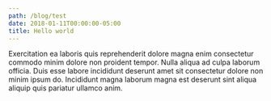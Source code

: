 ```yaml
---
path: /blog/test
date: 2018-01-11T00:00:00-05:00
title: Hello world
---
```

Exercitation ea laboris quis reprehenderit dolore magna enim consectetur commodo minim dolore non proident tempor. Nulla aliqua ad culpa laborum officia. Duis esse labore incididunt deserunt amet sit consectetur dolore non minim ipsum do. Incididunt magna laborum magna est deserunt sint aliqua aliquip quis pariatur ullamco anim.
